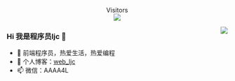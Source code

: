 <p align="center"> 
  Visitors<br><img src="https://profile-counter.glitch.me/web-ljc/count.svg" />
</p>

<img align="right" src="https://github-readme-stats.vercel.app/api?username=web-ljc&show_icons=true&theme=merko" />

### Hi 我是程序员ljc 👋

- 🔭 前端程序员，热爱生活，热爱编程
- 🌱 个人博客：[web_ljc](https://juejin.cn/user/1429804971201160)
- 📫 微信：AAAA4L


